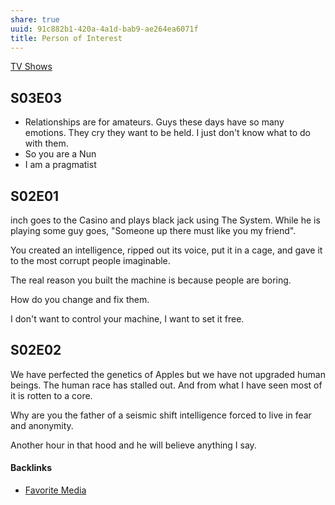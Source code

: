 ```yaml
---
share: true
uuid: 91c882b1-420a-4a1d-bab9-ae264ea6071f
title: Person of Interest
---
```

[TV Shows](/1f9b39e7-663b-46f3-951f-f66a9cd360e5)

## S03E03

* Relationships are for amateurs. Guys these days have so many emotions. They cry they want to be held. I just don't know what to do with them.
* So you are a Nun
* I am a pragmatist

## S02E01

inch goes to the Casino and plays black jack using The System. While he is playing some guy goes, "Someone up there must like you my friend". 

You created an intelligence, ripped out its voice, put it in a cage, and gave it to the most corrupt people imaginable.

The real reason you built the machine is because people are boring.

How do you change and fix them.

I don't want to control your machine, I want to set it free.

## S02E02

We have perfected the genetics of Apples but we have not upgraded human beings. The human race has stalled out. And from what I have seen most of it is rotten to a core.


Why are you the father of a seismic shift intelligence forced to live in fear and anonymity.

Another hour in that hood and he will believe anything I say.


#### Backlinks

* [Favorite Media](/cf6a4db5-dcac-48ae-97ec-cf40f28e2b20)
